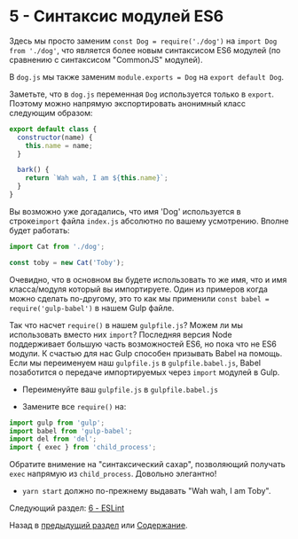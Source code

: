 # 5 - Синтаксис модулей ES6

Здесь мы просто заменим `const Dog = require('./dog')` на `import Dog from './dog'`, что является более новым синтаксисом ES6 модулей (по сравнению с синтаксисом "CommonJS" модулей).

В `dog.js` мы также заменим `module.exports = Dog` на `export default Dog`.

Заметьте, что в `dog.js` переменная `Dog` используется только в `export`. Поэтому можно напрямую экспортировать анонимный класс следующим образом:

```javascript
export default class {
  constructor(name) {
    this.name = name;
  }

  bark() {
    return `Wah wah, I am ${this.name}`;
  }
}
```

Вы возможно уже догадались, что имя 'Dog' используется в строке`import` файла `index.js` абсолютно по вашему усмотрению. Вполне будет работать:

```javascript
import Cat from './dog';

const toby = new Cat('Toby');
```

Очевидно, что в основном вы будете использовать то же имя, что и имя класса/модуля который вы импортируете.
Один из примеров когда можно сделать по-другому, это то как мы применили `const babel = require('gulp-babel')` в нашем Gulp файле.

Так что насчет `require()` в нашем `gulpfile.js`? Можем ли мы использовать вместо них `import`? Последняя версия Node поддерживает большую часть возможностей ES6, но пока что не ES6 модули. К счастью для нас Gulp способен призывать Babel на помощь. Если мы переименуем наш `gulpfile.js` в `gulpfile.babel.js`, Babel позаботится о передаче импортируемых через `import` модулей в Gulp.

- Переименуйте ваш `gulpfile.js` в `gulpfile.babel.js`

- Замените все `require()` на:

```javascript
import gulp from 'gulp';
import babel from 'gulp-babel';
import del from 'del';
import { exec } from 'child_process';
```

Обратите внимение на "синтаксический сахар", позволяющий получать `exec` напрямую из `child_process`. Довольно элегантно!

- `yarn start` должно по-прежнему выдавать "Wah wah, I am Toby".

Следующий раздел: [6 - ESLint](/tutorial/6-eslint)

Назад в [предыдущий раздел](/tutorial/4-es6-syntax-class) или [Содержание](/../../#Содержание).
